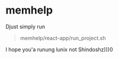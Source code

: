 # memhelp

Djust simply run 
> memhelp/react-app/run_project.sh

I hope you'a runung lunix not Shindoshz)))0
